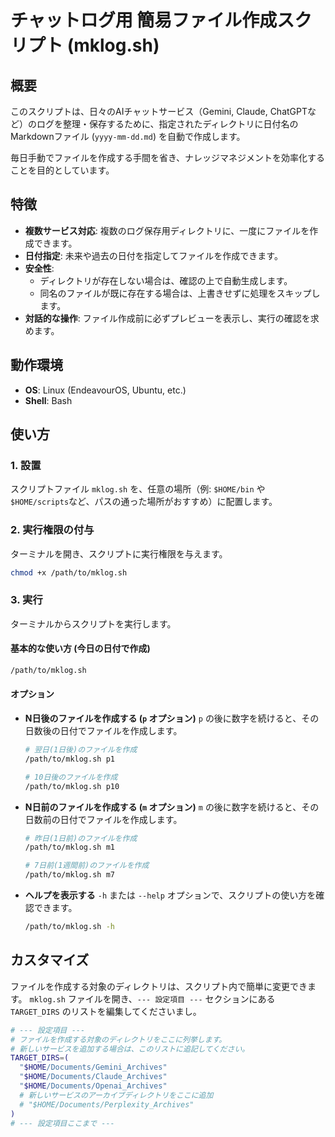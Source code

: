 # チャットログ用 簡易ファイル作成スクリプト (mklog.sh)

## 概要

このスクリプトは、日々のAIチャットサービス（Gemini, Claude, ChatGPTなど）のログを整理・保存するために、指定されたディレクトリに日付名のMarkdownファイル (`yyyy-mm-dd.md`) を自動で作成します。

毎日手動でファイルを作成する手間を省き、ナレッジマネジメントを効率化することを目的としています。

## 特徴

* **複数サービス対応**: 複数のログ保存用ディレクトリに、一度にファイルを作成できます。
* **日付指定**: 未来や過去の日付を指定してファイルを作成できます。
* **安全性**:
  * ディレクトリが存在しない場合は、確認の上で自動生成します。
  * 同名のファイルが既に存在する場合は、上書きせずに処理をスキップします。
* **対話的な操作**: ファイル作成前に必ずプレビューを表示し、実行の確認を求めます。

## 動作環境

* **OS**: Linux (EndeavourOS, Ubuntu, etc.)
* **Shell**: Bash

## 使い方

### 1\. 設置

スクリプトファイル `mklog.sh` を、任意の場所（例: `$HOME/bin` や `$HOME/scripts`など、パスの通った場所がおすすめ）に配置します。

### 2\. 実行権限の付与

ターミナルを開き、スクリプトに実行権限を与えます。

```sh
chmod +x /path/to/mklog.sh
```

### 3\. 実行

ターミナルからスクリプトを実行します。

#### 基本的な使い方 (今日の日付で作成)

```sh
/path/to/mklog.sh
```

#### オプション

* **N日後のファイルを作成する (`p` オプション)**
    `p` の後に数字を続けると、その日数後の日付でファイルを作成します。

    ```sh
    # 翌日(1日後)のファイルを作成
    /path/to/mklog.sh p1

    # 10日後のファイルを作成
    /path/to/mklog.sh p10
    ```

* **N日前のファイルを作成する (`m` オプション)**
    `m` の後に数字を続けると、その日数前の日付でファイルを作成します。

    ```sh
    # 昨日(1日前)のファイルを作成
    /path/to/mklog.sh m1

    # 7日前(1週間前)のファイルを作成
    /path/to/mklog.sh m7
    ```

* **ヘルプを表示する**
    `-h` または `--help` オプションで、スクリプトの使い方を確認できます。

    ```sh
    /path/to/mklog.sh -h
    ```

## カスタマイズ

ファイルを作成する対象のディレクトリは、スクリプト内で簡単に変更できます。
`mklog.sh` ファイルを開き、`--- 設定項目 ---` セクションにある `TARGET_DIRS` のリストを編集してくださいまし。

```sh
# --- 設定項目 ---
# ファイルを作成する対象のディレクトリをここに列挙します。
# 新しいサービスを追加する場合は、このリストに追記してください。
TARGET_DIRS=(
  "$HOME/Documents/Gemini_Archives"
  "$HOME/Documents/Claude_Archives"
  "$HOME/Documents/Openai_Archives"
  # 新しいサービスのアーカイブディレクトリをここに追加
  # "$HOME/Documents/Perplexity_Archives"
)
# --- 設定項目ここまで ---
```
